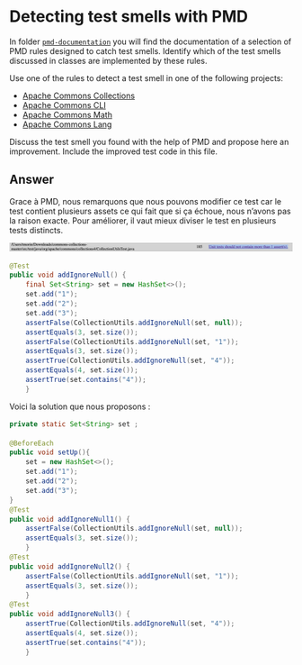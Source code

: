 # Detecting test smells with PMD

In folder [`pmd-documentation`](../pmd-documentation) you will find the documentation of a selection of PMD rules designed to catch test smells.
Identify which of the test smells discussed in classes are implemented by these rules.

Use one of the rules to detect a test smell in one of the following projects:

- [Apache Commons Collections](https://github.com/apache/commons-collections)
- [Apache Commons CLI](https://github.com/apache/commons-cli)
- [Apache Commons Math](https://github.com/apache/commons-math)
- [Apache Commons Lang](https://github.com/apache/commons-lang)

Discuss the test smell you found with the help of PMD and propose here an improvement.
Include the improved test code in this file.

## Answer


Grace à PMD, nous remarquons que nous pouvons modifier ce test car le test contient plusieurs assets ce qui fait que si ça échoue, nous n’avons pas la raison exacte. Pour améliorer, il vaut mieux diviser le test en plusieurs tests distincts.

![Exemple_PMD](images/exo2.png)
````java
@Test
public void addIgnoreNull() {
    final Set<String> set = new HashSet<>();
    set.add("1");
    set.add("2");
    set.add("3");
    assertFalse(CollectionUtils.addIgnoreNull(set, null));
    assertEquals(3, set.size());
    assertFalse(CollectionUtils.addIgnoreNull(set, "1"));
    assertEquals(3, set.size());
    assertTrue(CollectionUtils.addIgnoreNull(set, "4"));
    assertEquals(4, set.size());
    assertTrue(set.contains("4"));
    }
````

Voici la solution que nous proposons :
````java
private static Set<String> set ;

@BeforeEach
public void setUp(){
    set = new HashSet<>();
    set.add("1");
    set.add("2");
    set.add("3");
}
@Test
public void addIgnoreNull1() {
    assertFalse(CollectionUtils.addIgnoreNull(set, null));
    assertEquals(3, set.size());
    }
@Test
public void addIgnoreNull2() {
    assertFalse(CollectionUtils.addIgnoreNull(set, "1"));
    assertEquals(3, set.size());
    }
@Test
public void addIgnoreNull3() {
    assertTrue(CollectionUtils.addIgnoreNull(set, "4"));
    assertEquals(4, set.size());
    assertTrue(set.contains("4"));
    }

````